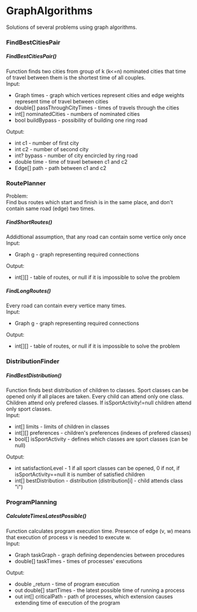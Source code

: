# GraphAlgorithms
Solutions of several problems using graph algorithms.

### FindBestCitiesPair  
##### FindBestCitiesPair()  
Function finds two cities from group of k (k<=n) nominated cities that time of travel between them is the shortest time of all couples.  
Input:  
+ Graph times - graph which vertices represent cities and edge weights represent time of travel between cities  
+ double[] passThroughCityTimes - times of travels through the cities  
+ int[] nominatedCities - numbers of nominated cities  
+ bool buildBypass - possibility of building one ring road  

Output:  
+ int c1 - number of first city  
+ int c2 - number of second city  
+ int? bypass - number of city encircled by ring road  
+ double time - time of travel between c1 and c2  
+ Edge[] path - path between c1 and c2  

### RoutePlanner
Problem:  
Find bus routes which start and finish is in the same place, and don't contain same road (edge) two times.  
##### FindShortRoutes()  
Addidtional assumption, that any road can contain some vertice only once  
Input:  
+ Graph g - graph representing required connections  

Output:  
+ int[][] - table of routes, or null if it is impossible to solve the problem  

##### FindLongRoutes()  
Every road can contain every vertice many times.  
Input:  
+ Graph g - graph representing required connections  

Output:  
+ int[][] - table of routes, or null if it is impossible to solve the problem  

### DistributionFinder
##### FindBestDistribution()  
Function finds best distribution of children to classes. Sport classes can be opened only if all places are taken. Every child can attend only one class. Children attend only prefered classes. If isSportActivity!=null children attend only sport classes.  
Input:  
+ int[] limits - limits of children in classes  
+ int[][] preferences - children's preferences (indexes of prefered classes)  
+ bool[] isSportActivity - defines which classes are sport classes (can be null)  

Output:  
+ int satisfactionLevel - 1 if all sport classes can be opened, 0 if not, if isSportActivity==null it is number of satisfied children  
+ int[] bestDistribution - distribution (distribution[i] - child attends class "i")  

### ProgramPlanning
##### CalculateTimesLatestPossible()  
Function calculates program execution time. Presence of edge (v, w) means that execution of process v is needed to execute w.  
Input:  
+ Graph taskGraph - graph defining dependencies between procedures  
+ double[] taskTimes - times of processes' executions  

Output:  
+ double _return - time of program execution  
+ out double[] startTimes - the latest possible time of running a process  
+ out int[] criticalPath - path of processes, which extension causes extending time of execution of the program  
